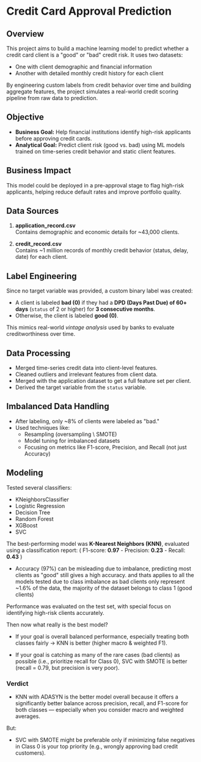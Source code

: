 


# Credit Card Approval Prediction

## Overview
This project aims to build a machine learning model to predict whether a credit card client is a "good" or "bad" credit risk. It uses two datasets:
- One with client demographic and financial information
- Another with detailed monthly credit history for each client

By engineering custom labels from credit behavior over time and building aggregate features, the project simulates a real-world credit scoring pipeline from raw data to prediction.


## Objective
- **Business Goal:** Help financial institutions identify high-risk applicants before approving credit cards.
- **Analytical Goal:** Predict client risk (good vs. bad) using ML models trained on time-series credit behavior and static client features.


## Business Impact
This model could be deployed in a pre-approval stage to flag high-risk applicants, helping reduce default rates and improve portfolio quality.


## Data Sources
1. **application_record.csv**  
   Contains demographic and economic details for ~43,000 clients.

2. **credit_record.csv**  
   Contains ~1 million records of monthly credit behavior (status, delay, date) for each client.


## Label Engineering
Since no target variable was provided, a custom binary label was created:
- A client is labeled **bad (0)** if they had a **DPD (Days Past Due) of 60+ days** (`status` of 2 or higher) for **3 consecutive months**.
- Otherwise, the client is labeled **good (0)**.

This mimics real-world *vintage analysis* used by banks to evaluate creditworthiness over time.


## Data Processing
- Merged time-series credit data into client-level features.
- Cleaned outliers and irrelevant features from client data.
- Merged with the application dataset to get a full feature set per client.
- Derived the target variable from the `status` variable.



## Imbalanced Data Handling
- After labeling, only ~8% of clients were labeled as "bad."
- Used techniques like:
  - Resampling (oversampling \ SMOTE)
  - Model tuning for imbalanced datasets
  - Focusing on metrics like F1-score, Precision, and Recall (not just Accuracy)



## Modeling
Tested several classifiers:
- KNeighborsClassifier
- Logistic Regression
- Decision Tree 
- Random Forest
- XGBoost
- SVC

The best-performing model was **K-Nearest Neighbors (KNN)**, evaluated using a classification report: ( F1-score: **0.97** - Precision: **0.23** - Recall: **0.43** )  
- Accuracy (97%) can be misleading due to imbalance, predicting most clients as "good" still gives a high accuracy.
and thats applies to all the models tested due to class imbalance as bad clients only represent ~1.6% of the data, the majority of the dataset belongs to class 1 (good clients)

Performance was evaluated on the test set, with special focus on identifying high-risk clients accurately.

Then now what really is the best model?
- If your goal is overall balanced performance, especially treating both classes fairly → KNN is better (higher macro & weighted F1).

- If your goal is catching as many of the rare cases (bad clients) as possible (i.e., prioritize recall for Class 0), SVC with SMOTE is better (recall = 0.79, but precision is very poor).

### Verdict
- KNN with ADASYN is the better model overall because it offers a significantly better balance across precision, recall, and F1-score for both classes — especially when you consider macro and weighted averages.

But:

- SVC with SMOTE might be preferable only if minimizing false negatives in Class 0 is your top priority (e.g., wrongly approving bad credit customers).
